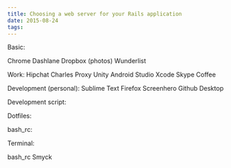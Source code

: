 ```yaml
---
title: Choosing a web server for your Rails application
date: 2015-08-24
tags:
---
```


Basic:

Chrome
Dashlane
Dropbox (photos)
Wunderlist

Work:
Hipchat
Charles Proxy
Unity
Android Studio
Xcode
Skype
Coffee

Development (personal):
Sublime Text
Firefox
Screenhero
Github Desktop

Development script:

Dotfiles:

bash_rc:

Terminal:

bash_rc
Smyck
